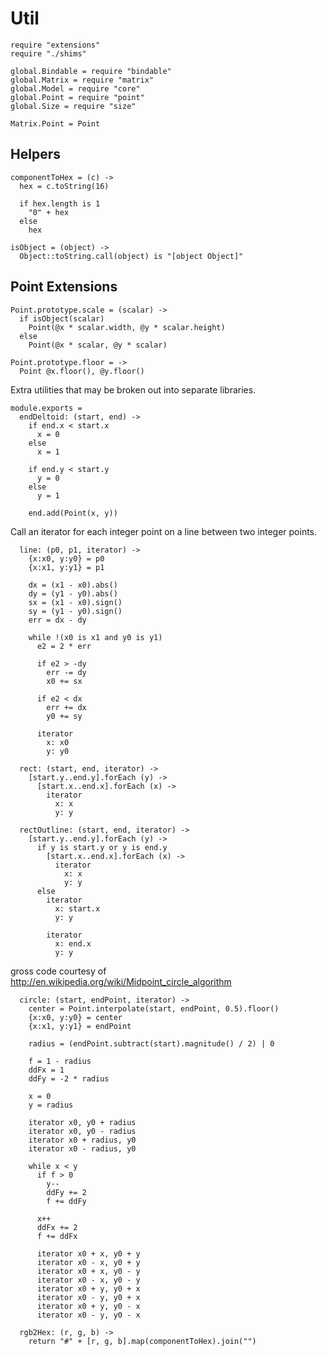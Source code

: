 Util
====

    require "extensions"
    require "./shims"

    global.Bindable = require "bindable"
    global.Matrix = require "matrix"
    global.Model = require "core"
    global.Point = require "point"
    global.Size = require "size"

    Matrix.Point = Point

Helpers
-------

    componentToHex = (c) ->
      hex = c.toString(16)

      if hex.length is 1
        "0" + hex
      else
        hex

    isObject = (object) ->
      Object::toString.call(object) is "[object Object]"

Point Extensions
----------------

    Point.prototype.scale = (scalar) ->
      if isObject(scalar)
        Point(@x * scalar.width, @y * scalar.height)
      else
        Point(@x * scalar, @y * scalar)

    Point.prototype.floor = ->
      Point @x.floor(), @y.floor()

Extra utilities that may be broken out into separate libraries.

    module.exports =
      endDeltoid: (start, end) ->
        if end.x < start.x
          x = 0
        else
          x = 1

        if end.y < start.y
          y = 0
        else
          y = 1

        end.add(Point(x, y))

Call an iterator for each integer point on a line between two integer points.

      line: (p0, p1, iterator) ->
        {x:x0, y:y0} = p0
        {x:x1, y:y1} = p1

        dx = (x1 - x0).abs()
        dy = (y1 - y0).abs()
        sx = (x1 - x0).sign()
        sy = (y1 - y0).sign()
        err = dx - dy

        while !(x0 is x1 and y0 is y1)
          e2 = 2 * err

          if e2 > -dy
            err -= dy
            x0 += sx

          if e2 < dx
            err += dx
            y0 += sy

          iterator
            x: x0
            y: y0

      rect: (start, end, iterator) ->
        [start.y..end.y].forEach (y) ->
          [start.x..end.x].forEach (x) ->
            iterator
              x: x
              y: y

      rectOutline: (start, end, iterator) ->
        [start.y..end.y].forEach (y) ->
          if y is start.y or y is end.y
            [start.x..end.x].forEach (x) ->
              iterator
                x: x
                y: y
          else
            iterator
              x: start.x
              y: y

            iterator
              x: end.x
              y: y

gross code courtesy of http://en.wikipedia.org/wiki/Midpoint_circle_algorithm

      circle: (start, endPoint, iterator) ->
        center = Point.interpolate(start, endPoint, 0.5).floor()
        {x:x0, y:y0} = center
        {x:x1, y:y1} = endPoint

        radius = (endPoint.subtract(start).magnitude() / 2) | 0

        f = 1 - radius
        ddFx = 1
        ddFy = -2 * radius

        x = 0
        y = radius

        iterator x0, y0 + radius
        iterator x0, y0 - radius
        iterator x0 + radius, y0
        iterator x0 - radius, y0

        while x < y
          if f > 0
            y--
            ddFy += 2
            f += ddFy

          x++
          ddFx += 2
          f += ddFx

          iterator x0 + x, y0 + y
          iterator x0 - x, y0 + y
          iterator x0 + x, y0 - y
          iterator x0 - x, y0 - y
          iterator x0 + y, y0 + x
          iterator x0 - y, y0 + x
          iterator x0 + y, y0 - x
          iterator x0 - y, y0 - x

      rgb2Hex: (r, g, b) ->
        return "#" + [r, g, b].map(componentToHex).join("")

